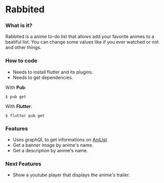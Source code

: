 # Rabbited
 
### What is it?
Rabbited is a anime to-do list that allows add your favorite animes to a beatiful list. You can change some values like if you ever watched or not and other things.
 
### How to code
* Needs to install flutter and its plugins.
* Needs to get dependencies. 

With <b>Pub</b>:
```
$ pub get
```
With <b>Flutter</b>:
```
$ flutter pub get
```
 
### Features
* Uses graphQL to get informations on [AniList](https://github.com/AniList/ApiV2-GraphQL-Docs).
* Get a banner image by anime's name.
* Get a description by anime's name.

### Next Features
* Show a youtube player that displays the anime's trailer.
